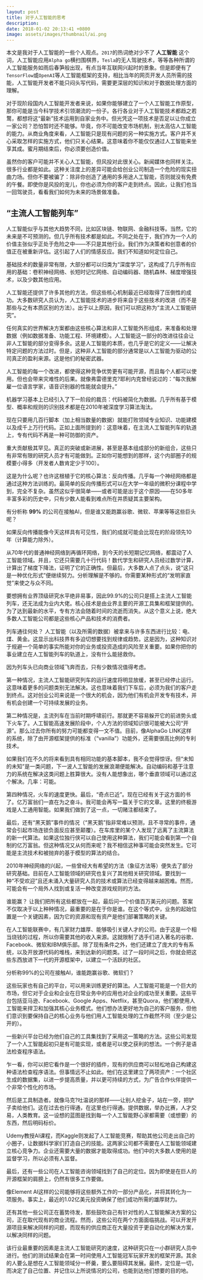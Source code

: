 ```yaml
---
layout: post
title: 对于人工智能的思考
description:
date: 2018-01-02 20:13:41 +0800
image: assets/images/thumbnail/ai.png
---
```


本文是我对于人工智能的一些个人观点。`2017`的热词绝对少不了 **人工智能** 这个词，人工智能应用`Alpha go`横扫围棋界，`Tesla`的无人驾驶技术，等等各种所谓的人工智能服务如雨后春笋般出现，有点当年互联网兴起时的景象。但是即便有了`TensorFlow`或`OpenAI`等人工智能框架的支持，相比当年的网页开发人员所需的技能，人工智能开发者不能只闷头写代码，需要更深层的知识和对于数据处理方面的理解。

对于现阶段国内人工智能开发者来说，如果你能够建立了一个人工智能工作原型，那你可能是当今科学技术引领潮流的一份子。各行各业对于人工智能技术都趋之若鹜，都想将这“最新”技术运用到自家业务中。但光凭这一项技术是否足以让你成立一家公司？恐怕暂时还不能够。毕竟，你不可能改变市场机制，别太高估人工智能的能力。从商业角度来看，人工智能只是现有问题的另一种实施方式。客户并不关心采取怎样的实施方式，他们只关心结果。这意味着你不能仅仅通过人工智能来坐享其成。蜜月期结束后，你必须要创造价值。

虽然你的客户可能并不关心人工智能，但风投对此很关心。新闻媒体也同样关注。很多行业都是如此。这种关注度上的差异可能会给创业公司制造一个危险的现实扭曲力场。但你不要被骗了：除非你创造了通用的多用途人工智能，否则就没有免费的午餐。即使你是风投的宠儿，你也必须为你的客户走到终点。因此，让我们也当一回驾驶员，看看我们如何为未来的场景做准备。

## “主流人工智能列车”
人工智能似乎与其他大趋势不同，比如区块链、物联网、金融科技等。当然，它的未来是不可预测的。但几乎所有技术都是如此。不同之处在于，我们作为一个人的价值主张似乎正处于危险之中——不只是其他行业。我们作为决策者和创意者的价值正在被重新评估。这引起了人们的情感反应。我们不知道如何定位自己。

基础技术的数量非常有限，大部分都可以归类为“深度学习”，这构成了几乎所有应用的基础：卷积神经网络、长短时记忆网络、自动编码器、随机森林、梯度增强技术，以及少数其他应用。

人工智能还提供了许多其他的方法，但这些核心机制最近已经取得了压倒性的成功。大多数研究人员认为，人工智能技术的进步将来自于这些技术的改进（而不是那些与之有本质区别的方法）。出于以上原因，我们可以把这称为“主流人工智能研究”。

任何真实的世界解决方案都由这些核心算法和非人工智能外形组成，来准备和处理数据（例如数据准备、功能工程、环境建模）。人工智能这一部分的改进往往会让非人工智能的部分变得多余。这是人工智能的本质，也几乎是它的定义——让解决特定问题的方法过时。但是，这种非人工智能的部分通常是以人工智能为驱动的公司真正的盈利来源。这是他们的秘密武器。

人工智能的每一个改进，都使得这种竞争优势更有可能开源，而且每个人都可以使用。但也会带来灾难性的后果。就像弗雷德里克?耶利内克曾经说过的：“每次我解雇一位语言学家，语音识别器的性能就会提升。”

机器学习基本上已经引入了下一阶段的裁员：代码被简化为数据。几乎所有基于模型、概率和规则的识别技术都是在2010年被深度学习算法淘汰。

现在只要用几百行脚本（加上相当数量的数据）就能打败领域专业知识、功能建模以及成千上万行代码。正如上面所提到的：这意味着，在主流人工智能列车的轨道上，专有代码不再是一种可防御的资产。

重大贡献极其罕见。真正的突破或新进展，甚至是基本组成部分的新组合，这些只有非常有限的研究人员才有可能做到。正如你可能想到的那样，这个内部圈子的规模要小得多（开发者人数肯定少于100）。

这是为什么呢？也许这根植于它的核心算法：反向传播。几乎每一个神经网络都是通过这种方法训练的。最简单的反向传播形式可以在大学一年级的微积分课程中学到，完全不复杂。虽然这似乎很简单——或者可能是出于这个原因——在50多年丰富多彩的历史中，只有少数人能看到难点所在并质疑其主要架构。

有分析称 **99%** 的公司在接触AI，但是谁又能跑赢谷歌、微软、苹果等等这些巨头呢？

如果反向传播能像今天这样具有可见性，我们的成就可能会比现在的阶段领先10年（计算能力除外）。

从70年代的普通神经网络到再循环网络，到今天的长短期记忆网络，都震动了人工智能领域。并且，它还只需要几十行代码！数代学生和研究人员经过数学计算，计算出了梯度下降法，证明了它的正确性。但最后，大多数人点了点头，说“这只是一种优化形式”便继续努力。分析理解是不够的。你需要某种形式的“发明家直觉”来使之与众不同。

要想拥有业界顶级研究水平绝非易事，因此99.9%的公司只是搭上主流人工智能列车，还无法成为业内大佬。核心技术是由业界主要的开源工具集和框架提供的。为了达到最新的水平，专有方法会随着时间的流逝而消失。从这个意义上说，绝大多数人工智能公司都是这些核心产品和技术的消费者。

列车通往何处？
人工智能（以及所需的数据）被拿来与许多东西进行比较：电、煤、黄金。这显示出科技界有多迫切想要找到规律或趋势。这是因为，这种知识对于规避一个简单的事实所能对你的业务或投资造成的风险至关重要。如果你把你的事业建立在人工智能列车的轨道上，没有什么能拯救你。

因为列车头已向商业领域飞奔而去，只有少数情况值得考虑。

第一种情况，主流人工智能研究列车的运行速度将明显放缓，甚至已经停止运行。这意味着更多的问题类别无法解决。这也意味着我们下车后，必须为我们的客户走到终点。这对创业公司来说是一个很大的机会，因为他们有机会开发专有技术，并有机会创建一个可持续发展的业务。

第二种情况是，主流列车在当前时期呼啸前行。那就更不容易躲开它的前进势头或下火车了。人工智能高速发展阶段中，个人方法的领域知识很可能被大公司“开源”。那么过去你所有的努力可能都变得一文不值。目前，像AlphaGo LINK这样的系统，除了由开源框架提供的标准（“vanilla”）功能外，还需要很高比例的专利技术。

如果我们在不久的将来看到具有相同功能的基本脚本，我不会觉得惊讶。但“未知的未知”是一类问题，下一波人工智能的发展浪潮便能解决。自动编码和基于注意力的系统在解决这类问题上胜算很大。没有人能想象出，哪个垂直领域可以通过这个解决。几率：可能。

第四种情况，火车的速度更快。最后，“奇点已近”。现在已经有关于这方面的书了。亿万富翁们一直在为之奋斗。我可能会再写一篇关于它的文章。这里的终极游戏是人工通用智能。如果我们做到了这一点，一切赌注都结束了。

最后，还有“黑天鹅”事件的情况（“黑天鹅”指非常难以预测，且不寻常的事件，通常会引起市场连锁负面反应甚至颠覆）。在车库里的某个人发现了远离了主流算法的新一代算法。如果这位独行侠可以自己使用这种算法，我们可能会看到第一个自制的亿万富翁。但这种情况又从何而来呢？我不相信这种事可能会突然发生。它可能是主流技术和被抛弃的基于模型的算法的结合。

2010年神经网络的兴起，一些曾经大有希望的方法（象征方法等）便失去了部分研究基础。目前在人工智能领域的研究也复兴了其他相关研究领域。要找到一种“不受欢迎”且还未涌入大量研究人员的技术或算法已经变得越来越困难。然而，可能会有一个局外人找到或复活一种改变游戏规则的方法。

谁能赢？
让我们把所有这些都放在一起，最后问一个价值百万美元的问题。答案不仅取决于以上种种情况，最重要的是在于你是谁。在这个等式中，业务的起始位置是一个关键因素，因为它的资源和现有资产是他们部署策略的关键。

在人工智能联赛中，有几家财力雄厚、能够吸引关键人才的公司。由于这是一个相当烧钱的过程，所以你需要其他的收入来源。这就限制了选手们进入著名的谷歌、Facebook、微软和IBM俱乐部。除了现有条件之外，他们还建立了庞大的专有系统，以及开放源代码的堆栈，来到达新的问题类。过了一段时间之后，你就会把这些东西放进下一代的开源框架中，以建立一个活跃的社区。

分析称99%的公司在接触AI，谁能跑赢谷歌、微软们？

这些玩家也有自己的平台，可以用来训练更好的算法。人工智能可能是一个巨大的市场，但它对于企业和企业在日常业务中的应用也对企业的成功至关重要。这些平台包括亚马逊、Facebook、Google Apps、Netflix，甚至Quora，他们都使用人工智能来捍卫和加强其核心业务模式。他们想办法更好地为自己的客户服务，但他们意识到要保持自己的核心业务与他们用人工智能处理的工作截然不同（至少是公开的）。

一些新兴平台已经为他们自己的工具集找到了采用这一策略的方法。这些公司发现了一个人工智能起初只是有可能实现，或者是可以使之获利的想法。一个例子是语法检查程序语法。

乍一看，你可以把它看作是一个很好的插件，现有的供应商可以轻松地自己构建这种语法检查程序语法。但事情远不止如此。他们在这里建立了两项资产：一个社区生成的数据集，以进一步提高质量，并以更可持续的方式，为广告合作伙伴提供一个非常个性化的市场。

然后是工具制造者。就像马克?吐温说的那样——让别人挖金子，站在一旁，把铲子卖给他们。这在过去也行得通，在这里也行得通。提供数据，举办比赛，人才交易，人类教育。这一设想的蓝图是找到每一个人工智能野心家都需要（或想要）的东西，然后明码标价。

Udemy教授AI课程，而Kaggle则发起了人工智能竞赛，帮助其他公司走出自己的小圈子，让数据科学家们打造自己的技能。这两家公司都不需要在人工智能领域建立核心竞争力。企业还需要大量的数据才能取得成功。他们中的大多数人使用的是监督学习，所以必须有人监督。

最后，还有一些公司在人工智能咨询领域找到了自己的定位。因为即使是在巨人的开源框架的肩膀上，仍然有很多工作要做。

像Element AI这样的公司能够将这些额外工作的一部分产品化，并将其转化为一项服务。事实上，最近的1.02亿美元投资确保了他们成功所需的雄厚财力。

还有其他一些公司正在蓄势待发，那些鼓吹自己有针对性的人工智能解决方案的公司，正在取代现有的商业流程。然而，这些公司在两个方面面临挑战。可以开发开源项目来解决同样的问题，而现有的供应商正在大量投资于更自动化的解决方案，以解决同样的问题。

该行业最重要的因素是主流人工智能研究的速度，这种研究只在一小群研究人员中进行。他们的测试结果会在第一时间使用人工智能冠军玩家开发的框架开源。其余的人要么是想在人工智能领域分一杯羹，要么要阻碍其发展。最终，定位是一切，而决定了自己位置、并记住以上所说情况的公司，也能到达他们想要的目的地。

